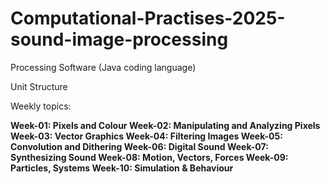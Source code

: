 # Computational-Practises-2025-sound-image-processing
Processing Software (Java coding language) 

Unit Structure

Weekly topics:

**Week-01: Pixels and Colour
Week-02: Manipulating and Analyzing Pixels
Week-03: Vector Graphics
Week-04: Filtering Images
Week-05: Convolution and Dithering
Week-06: Digital Sound
Week-07: Synthesizing Sound
Week-08: Motion, Vectors, Forces
Week-09: Particles, Systems
Week-10: Simulation & Behaviour**




